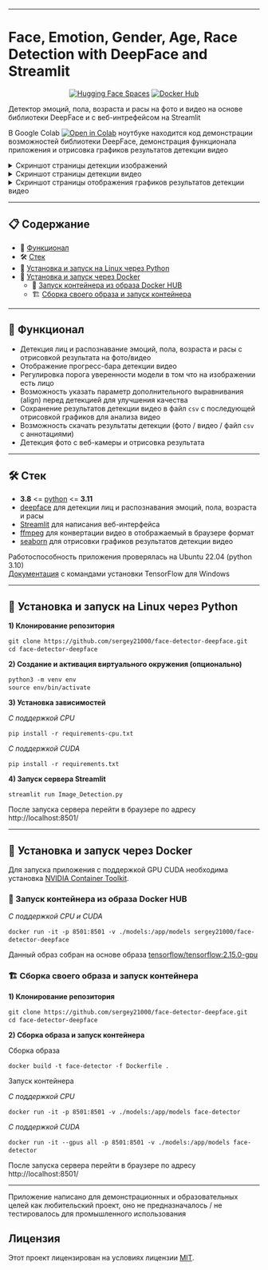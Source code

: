 
---
# Face, Emotion, Gender, Age, Race Detection with DeepFace and Streamlit

<div align="center">

<a href="https://huggingface.co/spaces/sergey21000/face-detector-deepface"><img src="https://img.shields.io/badge/%F0%9F%A4%97%20Hugging%20Face-Spaces-yellow" alt="Hugging Face Spaces"></a>
<a href="https://hub.docker.com/r/sergey21000/face-detector-deepface"><img src="https://img.shields.io/badge/Docker-Hub-blue?logo=docker" alt="Docker Hub "></a>
</div>


Детектор эмоций, пола, возраста и расы на фото и видео на основе библиотеки DeepFace и с веб-интрефейсом на Streamlit 

В Google Colab <a href="https://colab.research.google.com/github/sergey21000/chatbot-rag/blob/main/Face_Age_Gender_Emotion_Recognition_Streamlit.ipynb"><img src="https://img.shields.io/static/v1?message=Open%20in%20Colab&logo=googlecolab&labelColor=5c5c5c&color=0f80c1&label=%20" alt="Open in Colab"></a> ноутбуке находится код демонстрации возможностей библиотеки DeepFace, демонстрация функционала приложения и отрисовка графиков результатов детекции видео

<details>
<summary>Скриншот страницы детекции изображений</summary>

![Главная страница](./screenshots/main.png)
</details>

<details>
<summary>Скриншот страницы детекции видео</summary>

![Страница детекции](./screenshots/main_video.png)
</details>

<details>
<summary>Скриншот страницы отображения графиков результатов детекции видео</summary>

![Страница результатов](./screenshots/main_video_analyze.png)
</details>


---
## 📋 Содержание

- 🚀 [Функционал](#-Функционал)
- 🛠️ [Стек](#-Стек)
- 🐍 [Установка и запуск на Linux через Python](#-Установка-и-запуск-на-Linux-через-Python)
- 🐳 [Установка и запуск через Docker](#-Установка-и-запуск-через-Docker)
  - 🏃‍ [Запуск контейнера из образа Docker HUB](#-Запуск-контейнера-из-образа-Docker-HUB)
  - 🏗️ [Сборка своего образа и запуск контейнера](#-Сборка-своего-образа-и-запуск-контейнера)


---
## 🚀 Функционал
- Детекция лиц и распознавание эмоций, пола, возраста и расы с отрисовкой результата на фото/видео
- Отображение прогресс-бара детекции видео
- Регулировка порога уверенности модели в том что на изображении есть лицо
- Возможность указать параметр дополнительного выравнивания (align) перед детекцией для улучшения качества
- Сохранение результатов детекции видео в файл `csv` с последующей отрисовкой графиков для анализа видео
- Возможность скачать результаты детекции (фото / видео / файл `csv` с аннотациями)
- Детекция фото с веб-камеры и отрисовка результата


---
## 🛠 Стек

- **3.8** <= [python](https://www.python.org/)  <= **3.11**
- [deepface](https://github.com/serengil/deepface) для детекции лиц и распознавания эмоций, пола, возраста и расы
- [Streamlit](https://github.com/streamlit/streamlit) для написания веб-интерфейса
- [ffmpeg](https://ffmpeg.org/) для конвертации видео в отображаемый в браузере формат
- [seaborn](https://github.com/mwaskom/seaborn) для отрисовки графиков результатов детекции видео

Работоспособность приложения проверялась на Ubuntu 22.04 (python 3.10)  
[Документация](https://www.tensorflow.org/install/pip) с командами установки TensorFlow для Windows


---
## 🐍 Установка и запуск на Linux через Python

**1) Клонирование репозитория**  

```
git clone https://github.com/sergey21000/face-detector-deepface.git
cd face-detector-deepface
```

**2) Создание и активация виртуального окружения (опционально)**

```
python3 -m venv env
source env/bin/activate
```

**3) Установка зависимостей**  

*С поддержкой CPU*
```
pip install -r requirements-cpu.txt
```

*С поддержкой CUDA*
```
pip install -r requirements.txt
```

**4) Запуск сервера Streamlit**  
```
streamlit run Image_Detection.py
```
После запуска сервера перейти в браузере по адресу http://localhost:8501/  


---
## 🐳 Установка и запуск через Docker

Для запуска приложения с поддержкой GPU CUDA необходима установка [NVIDIA Container Toolkit](https://docs.nvidia.com/datacenter/cloud-native/container-toolkit/latest/install-guide.html#installation).


### 🏃‍ Запуск контейнера из образа Docker HUB

*С поддержкой CPU и CUDA*
```
docker run -it -p 8501:8501 -v ./models:/app/models sergey21000/face-detector-deepface
```

Данный образ собран на основе образа [tensorflow/tensorflow:2.15.0-gpu](https://hub.docker.com/layers/tensorflow/tensorflow/2.15.0-gpu/images/sha256-66b44c162783bb92ab6f44c1b38bcdfef70af20937089deb7bc20a4f3d7e5491?context=explore)


### 🏗 Сборка своего образа и запуск контейнера

**1) Клонирование репозитория**  

```
git clone https://github.com/sergey21000/face-detector-deepface.git
cd face-detector-deepface
```

**2) Сборка образа и запуск контейнера**

Сборка образа
```
docker build -t face-detector -f Dockerfile .
```

Запуск контейнера

*С поддержкой CPU*
```
docker run -it -p 8501:8501 -v ./models:/app/models face-detector
```

*С поддержкой CUDA*
```
docker run -it --gpus all -p 8501:8501 -v ./models:/app/models face-detector
```
После запуска сервера перейти в браузере по адресу http://localhost:8501/  

---

Приложение написано для демонстрационных и образовательных целей как любительский проект, оно не предназначалось / не тестировалось для промышленного использования


## Лицензия

Этот проект лицензирован на условиях лицензии [MIT](./LICENSE).
